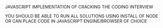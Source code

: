 JAVASCRIPT IMPLEMENTATION OF CRACKING THE CODING INTERVIEW

YOU SHOULD BE ABLE TO RUN ALL SOLUTIONS USING INSTALL OF NODE OR CAN PLACE CODE IN JAVASCRIPT ENGINE/BROWSER OF CHOICE